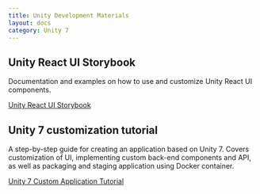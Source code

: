 ```yaml
---
title: Unity Development Materials
layout: docs
category: Unity 7
---
```

## Unity React UI Storybook
Documentation and examples on how to use and customize Unity React UI components.

[Unity React UI Storybook](https://docs.intellectivelab.com/storybook)

## Unity 7 customization tutorial   
A step-by-step guide for creating an application based on Unity 7. Covers customization of UI, implementing custom 
back-end components and API, as well as packaging and staging application using Docker container. 

[Unity 7 Custom Application Tutorial](https://intellectivelab.github.io/u7-samples-crm-app/)
